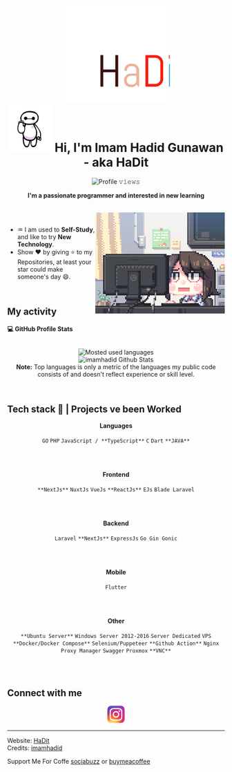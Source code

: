 <!-- Header -->
<h1 align="center">
  <img src="./asset/hadit.svg" width="250">
  <br>
  
  <img src="./asset/hi.gif" width="100px">  
  Hi, I'm Imam Hadid Gunawan - aka HaDit
  <br>
</h1>

<!-- Counter -->
<p align="center">
  <img alt="Profile 𝚟𝚒𝚎𝚠𝚜" height="20px" src="https://hits.seeyoufarm.com/api/count/incr/badge.svg?url=https://github.com/imamhadid&count_bg=%236560f7&title_bg=%23555555&icon=&icon_color=%23E7E7E7&title=Views&edge_flat=false">
</p>

<p align="center">
  <b> I'm a passionate programmer and interested in new learning </b>
</p>

<br>

<img align='right' src="./asset/person.gif" width="300">
<br>

- ♒ I am used to **Self-Study**, and like to try **New Technology**.
- Show ❤ by giving ⭐ to my Repositories, at least your star could make someone's day 😄.


<br>

<!-- My activity -->
<h2>My activity</h2>

  <summary><b>💻 GitHub Profile Stats</b></summary>
  <br>
  <p align="center">
    <img alt="Mosted used languages" src="https://github-readme-stats.vercel.app/api/top-langs/?username=imamhadid&layout=compact&theme=dark" height="192px"/>
    <br>
	  <img src="https://github-readme-stats.vercel.app/api?username=imamhadid&show_icons=true&icon_color=ffffff&theme=dark" alt="imamhadid Github Stats" height="192px"/>
    <br>
    <b>Note:</b> Top languages is only a metric of the languages my public code consists of and doesn't reflect experience or skill level.
  </p>
  
  <br>

<!-- Tech stack -->
<h2>Tech stack 🔭 | Projects ve been Worked</h2>
<p align="center">
  <b>Languages</b>
  <br>
  <br>
	<code>GO</code>
	<code>PHP</code>
	<code>JavaScript / **TypeScript**</code>
	<code>C</code>
	<code>Dart</code>
	<code>**JAVA**</code>
</p>

<br>
<br>

<p align="center">
  <b>Frontend</b>
  <br>
  <br>
	<code>**NextJs**</code>
	<code>NuxtJs</code>
	<code>VueJs</code>
	<code>**ReactJs**</code>
	<code>EJs</code>
	<code>Blade Laravel</code>
	
</p>

<br>
<br>

<p align="center">
  <b>Backend</b>
  <br>
  <br>
	<code>Laravel</code>
	<code>**NextJs**</code>
	<code>ExpressJs</code>
	<code>Go Gin Gonic</code>
</p>

<br>
<br>

<p align="center">
  <b>Mobile</b>
  <br>
  <br>
	<code>Flutter</code>
</p>

<br>
<br>

<p align="center">
  <b>Other</b>
  <br>
  <br>
	<code>**Ubuntu Server**</code>
	<code>Windows Server 2012-2016</code>
	<code>Server Dedicated</code>
	<code>VPS</code>
	<code>**Docker/Docker Compose**</code>
	<code>Selenium/Puppeteer</code>
	<code>**Github Action**</code>
	<code>Nginx Proxy Manager</code>
	<code>Swagger</code>
	<code>Proxmox</code>
	<code>**VNC**</code>
</p>

<br>
<br>

<!-- Connection -->
<h2> Connect with me</h2>
<p align="center">
  <a href="https://www.instagram.com/adit_vanh" target="_blank">
    <code><img src="./asset/ig.webp" alt="Hadit" width="40"/></code>
  </a>
</p>

---


Website: [HaDit](https://imamhadid.github.io/)
<br>
Credits: [imamhadid](https://github.com/imamhadid)

Support Me For Coffe [sociabuzz](https://sociabuzz.com/hadit120/tribe) or [buymeacoffee](https://www.buymeacoffee.com/had12)
